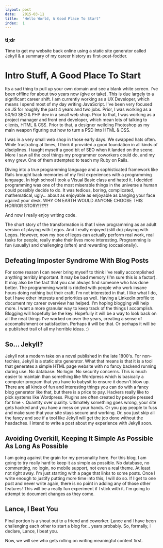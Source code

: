 ```yaml
---
layout: post
date:   2015-03-11
title:  "Hello World, A Good Place To Start"
index:  1
---
```


### tl;dr

Time to get my website back online using a static site generator called Jekyll
&amp; a summary of my career history as first-post-fodder.

# Intro Stuff, A Good Place To Start

Its a sad thing to pull up your own domain and see a blank white screen.  I've
been offline for about two years now (give or take).  This is due largely
to a significant career shift.  I am currently working as a UX Developer,
which means I spend most of my day writing JavaScript.  I've been very focused
on JS for roughly the past 4 years and two jobs.  Prior, I was working as
a 50/50 SEO & PHP dev in a small web shop.  Prior to that, I was working as a
project manager and front end developer, which mean lots of talking to clients,
HTML & CSS.  Prior to that, a designer weilding Photoshop as my main weapon figuring
out how to turn a PSD into HTML &amp; CSS.

I was in a very small web shop in those early days.  We swapped hats often.  While
frustrating at times, I think it provided a good foundation in all kinds of
disciplines.  I taught myself a good bit of SEO when it landed on the scene.  More
I saw all the cool things my programmer coworkers could do, and my envy grew.  One
of them attempted to teach my Ruby on Rails.

Diving into a true programming language and a sophisticated framework like Rails
brought back memories of my first experiences with a programming language.  In
high school I took a Visual Basic class and hated it. I decided programming was
one of the most miserable things in the universe a human could possibly decide to
do.  It was tedious, boring, complicated, mathematical, ugly... about as enjoyable
as enjoyable as banging your face against your desk.  WHY ON EARTH WOULD
ANYONE CHOOSE THIS HORROR STORY!?!?!?

And now I really enjoy writing code.

The short story of the transformation is that I view programming as an adult version
of playing with Legos.  And I really enjoyed (still do) playing with Legos.  However,
now my box of legos can actually perform real work, real tasks for people, really
make their lives more interesting.  Programming is fun (usually) and challenging
(often) and rewarding (occasionally).

## Defeating Imposter Syndrome With Blog Posts

For some reason I can never bring myself to think I've really accomplished anything
terribly important.  It may be bad memory (I'm sure this is a factor).  It may also
be the fact that you can always find someone who has done better.  The programming
world is riddled with people who work insane hours doing nothing but their craft.
I'm not interested in that. I like what I do, but I have other interests and
priorities as well.  Having a LinkedIn profile to document my career overview has
helped.  I'm hoping blogging will help more.  I want a more granular way to keep
track of the things I accomplish. Blogging will hopefully be the key.  Hopefully
it will be a way to look back on all the neat things I've worked on over the years,
creating a sense of accomplishment or satisfaction.  Perhaps it will be that.  Or
perhaps it will be a published trail of all my horrible ideas.  :)

## So... Jekyll?

Jekyll not a modern take on a novel published in the late 1800's. For non-techies,
Jekyll is a static site generator.  What that means is that it is a tool that
generates a simple HTML page website with no fancy backend running during use.
No database. No login.  No security concerns.  This is much easier to maintain
than something like Wordpress which is basically a computer program that you have
to babysit to ensure it doesn't blow up.  There are all kinds of fun and interesting
things you can do with a fancy blog generator like that, but there is a price to
pay.  Hackers really like to pick systems like Wordpress.  Plugins are often
created by people pressed for time ~ Quantity over quality.  Ultimately something
goes wrong, your site gets hacked and you have a mess on your hands. Or you pay
people to fuss and make sure that your site stays secure and working.  Or, you
just skip all the fancy and see if a tool like Jekyll will get the job done without
the headaches.  I intend to write a post about my experience with Jekyll soon.

## Avoiding Overkill, Keeping It Simple As Possible As Long As Possible

I am going against the grain for my personality here.  For this blog, I am going
to try really hard to keep it as simple as possible.  No database, no commenting,
no login, no mobile support, not even a real theme.  At least not right away.  I'm
just starting with a page that links to some posts.  Once I write enough to justify
putting more time into this, I will do so.  If I get to one post and never write
again, there is no point in adding any of those other features!  This will be a
really fun experiment if I stick with it.  I'm going to attempt to document changes
as they come.

## Lance, I Beat You

Final portion is a shout out to a friend and coworker.  Lance and I have been
challenging each other to start a blog for... years probably.  So, formally, I
declare, Lance, I beat you.

Now, we will see who gets rolling on writing meaningful content first.










